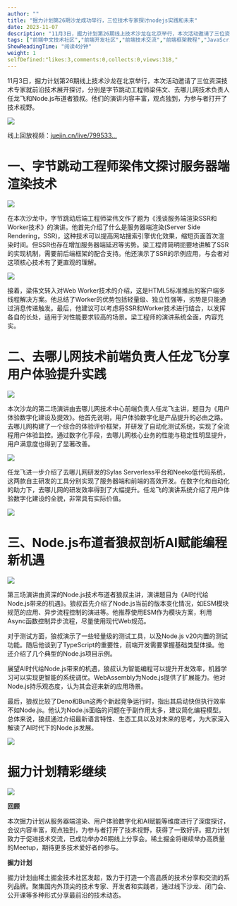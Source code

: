 ```yaml
---
author: ""
title: "掘力计划第26期沙龙成功举行，三位技术专家探讨nodejs实践和未来"
date: 2023-11-07
description: "11月3日，掘力计划第26期线上技术沙龙在北京举行，本次活动邀请了三位资深技术专家就前沿技术展开探讨，分别是字节跳动工程师梁伟文、去哪儿网技术负责人任龙飞和Nodejs布道者狼叔。他们的演讲内容丰富"
tags: ["前端中文技术社区","前端开发社区","前端技术交流","前端框架教程","JavaScript 学习资源","CSS 技巧与最佳实践","HTML5 最新动态","前端工程师职业发展","开源前端项目","前端技术趋势"]
ShowReadingTime: "阅读4分钟"
weight: 1
selfDefined:"likes:3,comments:0,collects:0,views:318,"
---
```

11月3日，掘力计划第26期线上技术沙龙在北京举行，本次活动邀请了三位资深技术专家就前沿技术展开探讨，分别是字节跳动工程师梁伟文、去哪儿网技术负责人任龙飞和Node.js布道者狼叔。他们的演讲内容丰富，观点独到，为参与者打开了技术视野。

![](/images/jueJin/22613775e8e842c.png)

线上回放视频：[juejin.cn/live/799533…](https://juejin.cn/live/7995331 "https://juejin.cn/live/7995331")

一、字节跳动工程师梁伟文探讨服务器端渲染技术
======================

![](/images/jueJin/357d0aa2cd0548b.png)

在本次沙龙中，字节跳动后端工程师梁伟文作了题为《浅谈服务端渲染SSR和Worker技术》的演讲。他首先介绍了什么是服务器端渲染(Server Side Rendering，SSR)，这种技术可以提高网站搜索引擎优化效果，缩短页面首次渲染时间。但SSR也存在增加服务器端延迟等劣势。梁工程师简明扼要地讲解了SSR的实现机制，需要前后端框架的配合支持。他还演示了SSR的示例应用，与会者对这项核心技术有了更直观的理解。

![](/images/jueJin/60218382592b41f.png)

接着，梁伟文转入对Web Worker技术的介绍，这是HTML5标准推出的客户端多线程解决方案。他总结了Worker的优势包括轻量级、独立性强等，劣势是只能通过消息传递触发。最后，他建议可以考虑将SSR和Worker技术进行结合，以发挥各自的长处，适用于对性能要求较高的场景。梁工程师的演讲系统全面，内容充实。

二、去哪儿网技术前端负责人任龙飞分享用户体验提升实践
==========================

![](/images/jueJin/72d5cf031d564ca.png)

本次沙龙的第二场演讲由去哪儿网技术中心前端负责人任龙飞主讲，题目为《用户体验数字化建设及提效》。他首先说明，用户体验数字化是产品提升的必由之路。去哪儿网构建了一个综合的体验评价框架，并研发了自动化测试系统，实现了全流程用户体验监控。通过数字化手段，去哪儿网核心业务的性能与稳定性明显提升，用户满意度也得到了显著改善。

![](/images/jueJin/1a05557a5a6c441.png)

任龙飞进一步介绍了去哪儿网研发的Sylas Serverless平台和Neeko低代码系统，这两款自主研发的工具分别实现了服务器端和前端的高效开发。在数字化和自动化的助力下，去哪儿网的研发效率得到了大幅提升。任龙飞的演讲系统介绍了用户体验数字化建设的全貌，非常具有实际价值。

![](/images/jueJin/9d2427ebd42b48b.png)

三、Node.js布道者狼叔剖析AI赋能编程新机遇
=========================

![](/images/jueJin/b822944b85ae49c.png)

第三场演讲由资深的Node.js技术布道者狼叔主讲，演讲题目为《AI时代给Node.js带来的机遇》。狼叔首先介绍了Node.js当前的版本变化情况，如ESM模块规范的应用、异步流程控制的演进等。他推荐使用ESM作为模块方案，利用Async函数控制异步流程，尽量使用现代Web规范。

对于测试方面，狼叔演示了一些轻量级的测试工具，以及Node.js v20内置的测试功能。随后他谈到了TypeScript的重要性，前端开发需要掌握基础类型体操。他还介绍了几个典型的Node.js项目示例。

展望AI时代给Node.js带来的机遇，狼叔认为智能编程可以提升开发效率，机器学习可以实现更智能的系统调优。WebAssembly为Node.js提供了扩展能力。他对Node.js持乐观态度，认为其会迎来新的应用场景。

最后，狼叔比较了Deno和Bun这两个新起竞争运行时，指出其启动快但执行效率不如Node.js。他认为Node.js面临的问题在于副作用太多，建议简化编程模型。总体来说，狼叔通过介绍最新语言特性、生态工具以及对未来的思考，为大家深入解读了AI时代下的Node.js发展。

![](/images/jueJin/3e5d2cb4e7b14c9.png)

掘力计划精彩继续
========

![](/images/jueJin/8d263ad2bef14a8.png)

**回顾**

本次掘力计划从服务器端渲染、用户体验数字化和AI赋能等维度进行了深度探讨，会议内容丰富，观点独到，为参与者打开了技术视野，获得了一致好评。掘力计划致力于促进技术交流，已成功举办26期线上分享会。稀土掘金将继续举办高质量的Meetup，期待更多技术爱好者的参与。

**掘力计划**

掘力计划由稀土掘金技术社区发起，致力于打造一个高品质的技术分享和交流的系列品牌。聚集国内外顶尖的技术专家、开发者和实践者，通过线下沙龙、闭门会、公开课等多种形式分享最前沿的技术动态。